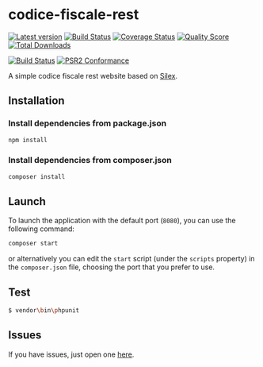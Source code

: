 # codice-fiscale-rest

[![Latest version][ico-version]][link-packagist]
[![Build Status][ico-travis]][link-travis]
[![Coverage Status][ico-scrutinizer]][link-scrutinizer]
[![Quality Score][ico-code-quality]][link-code-quality]
[![Total Downloads][ico-downloads]][link-downloads]

[![Build Status][ico-phpeye]][link-phpeye]
[![PSR2 Conformance][ico-styleci]][link-styleci]

A simple codice fiscale rest website based on [Silex](http://silex.sensiolabs.org/).


Installation
------------

### Install dependencies from package.json

``` bash
npm install
```


### Install dependencies from composer.json

``` bash
composer install
```


Launch
------

To launch the application with the default port (`8080`), you can use the following command:

``` bash
composer start
```

or alternatively you can edit the `start` script (under the `scripts` property) in the `composer.json` file, choosing the port that you prefer to use.


Test
----

``` bash
$ vendor\bin\phpunit
```


Issues
-------

If you have issues, just open one [here](https://github.com/DavidePastore/codice-fiscale-rest/issues).



[ico-version]: https://img.shields.io/packagist/v/DavidePastore/codice-fiscale-rest.svg?style=flat-square
[ico-travis]: https://travis-ci.org/DavidePastore/codice-fiscale-rest.svg?branch=master
[ico-scrutinizer]: https://img.shields.io/scrutinizer/coverage/g/DavidePastore/codice-fiscale-rest.svg?style=flat-square
[ico-code-quality]: https://img.shields.io/scrutinizer/g/davidepastore/codice-fiscale-rest.svg?style=flat-square
[ico-downloads]: https://img.shields.io/packagist/dt/DavidePastore/codice-fiscale-rest.svg?style=flat-square
[ico-phpeye]: http://php-eye.com/badge/DavidePastore/codice-fiscale-rest/tested.svg?style=flat-square
[ico-styleci]: https://styleci.io/repos/47505745/shield

[link-packagist]: https://packagist.org/packages/DavidePastore/codice-fiscale-rest
[link-travis]: https://travis-ci.org/DavidePastore/codice-fiscale-rest
[link-scrutinizer]: https://scrutinizer-ci.com/g/DavidePastore/codice-fiscale-rest/code-structure
[link-code-quality]: https://scrutinizer-ci.com/g/DavidePastore/codice-fiscale-rest
[link-downloads]: https://packagist.org/packages/DavidePastore/codice-fiscale-rest
[link-phpeye]: http://php-eye.com/package/DavidePastore/codice-fiscale-rest
[link-styleci]: https://styleci.io/repos/47505745/
